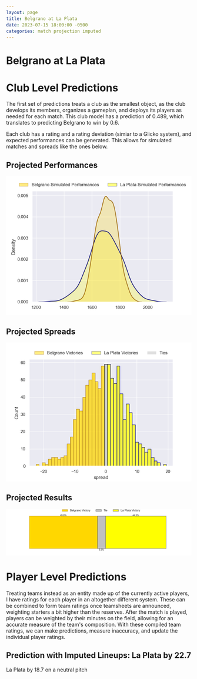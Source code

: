 ```yaml
---  
layout: page  
title: Belgrano at La Plata  
date: 2023-07-15 18:00:00 -0500  
categories: match projection imputed  
---
```

# Belgrano at La Plata

# Club Level Predictions


The first set of predictions treats a club as the smallest object, as the club develops its members, organizes a gameplan, and deploys its players as needed for each match. This club model has a prediction of 0.489, which translates to predicting Belgrano to win by 0.6.

Each club has a rating and a rating deviation (simiar to a Glicko system), and expected performances can be generated. This allows for simulated matches and spreads like the ones below.
## Projected Performances


![Projected Performances](plots/performances_2023-07-15-LaPlata-Belgrano.png)
## Projected Spreads


![Projected Spreads](plots/spreads_2023-07-15-LaPlata-Belgrano.png)
## Projected Results


![Projected Results](plots/resultbar_2023-07-15-LaPlata-Belgrano.png)
# Player Level Predictions


Treating teams instead as an entity made up of the currently active players, I have ratings for each player in an altogether different system. These can be combined to form team ratings once teamsheets are announced, weighting starters a bit higher than the reserves. After the match is played, players can be weighted by their minutes on the field, allowing for an accurate measure of the team's composition. With these compiled team ratings, we can make predictions, measure inaccuracy, and update the individual player ratings.
## Prediction with Imputed Lineups: La Plata by 22.7


La Plata by 18.7 on a neutral pitch


